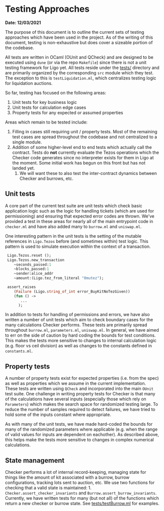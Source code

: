 # Testing Approaches

**Date: 12/03/2021**

The purpose of this document is to outline the current sets of testing approaches which have been used
in the project. As of the writing of this document, testing is non-exhaustive but does cover a sizeable portion of the codebase.

All tests are written in OCaml (OUnit and QCheck) and are designed to be executed using `dune` (or via the repo `Makefile`) since there is not a unit testing framework for Ligo yet. All tests reside under the [tests/](../tests) directory and are primarily organized by the corresponding `src` module which they test. The exception to this is `testLiquidation.ml`, which centralizes testing logic for liquidation auctions.


So far, testing has focused on the following areas:
  1. Unit tests for key business logic
  1. Unit tests for calculation edge cases
  1. Property tests for any expected or assumed properties

Areas which remain to be tested include:

  1. Filling in cases still requiring unit / property tests. Most of the remaining test cases are spread throughout the codebase and not centralized to a single module.
  1. Addition of some higher-level end to end tests which actually call the contract. Tests do **not** currently evaluate the Tezos operations which the Checker code generates since no interpreter exists for them in Ligo at the moment. Some initial work has begun on this front but has not landed yet.
     1. We will want these to also test the inter-contract dynamics between Checker and burrows, etc.


## Unit tests

A core part of the current test suite are unit tests which check basic application logic such as
the logic for handling tickets (which are used for permissioning) and ensuring that expected error codes are thrown. We've provided a test in these areas for nearly all of the main entrypoint code in `checker.ml` and have also added many to `burrow.ml` and `uniswap.ml`.

One interesting pattern in the unit tests is the setting of the mutable references in `Ligo.Tezos` before (and sometimes within) test logic. This pattern is used to simulate execution within the context of a transaction.

```ocaml
 Ligo.Tezos.reset ();
 Ligo.Tezos.new_transaction
    ~seconds_passed:1
    ~blocks_passed:1
    ~sender:alice_addr
    ~amount:(Ligo.tez_from_literal "0mutez");

 assert_raises
    (Failure (Ligo.string_of_int error_BuyKitNoTezGiven))
    (fun () ->
       ...
      );
```

In addition to tests for handling of permissions and errors, we have also written a number of unit tests which aim to check boundary cases for the many calculations Checker performs. These tests are primarily spread throughout `burrow.ml`, `parameters.ml`, `uniswap.ml`. In general, we have aimed to err on the side of caution by hard coding the bounds for test conditions. This makes the tests more sensitive to changes to internal calculation logic (e.g. floor vs ceil division) as well as changes to the constants defined in `constants.ml`.

## Property tests

A number of property tests exist for expected properties (i.e. from the spec) as well as properties which we assume in the current implementation.  These tests are written using `QCheck` and incorporated into the main `OUnit` test suite. One challenge in writing property tests for Checker is that many of the calculations have several inputs (especially those which rely on  `Parameters`) which makes the search space for randomized testing large. To reduce the number of samples required to detect failures, we have tried to hold some of the inputs constant where appropriate.

As with many of the unit tests, we have made hard-coded the bounds for many of the randomized parameters where applicable (e.g. when the range of valid values for inputs are dependent on eachother). As described above, this helps make the tests more sensitive to changes in complex numerical calculations.

## State management

Checker performs a lot of internal record-keeping, managing state for things like the amount of kit associated with a burrow, burrow configurations, tracking lots sent to auction, etc. We use two functions for checking that a valid state is maintained: 1. `Checker.assert_checker_invariants` and `Burrow.assert_burrow_invariants`. Currently, we have written tests for many (but not all) of the functions which return a new checker or burrow state. See [tests/testBurrow.ml](../tests/testBurrow.ml) for examples.
